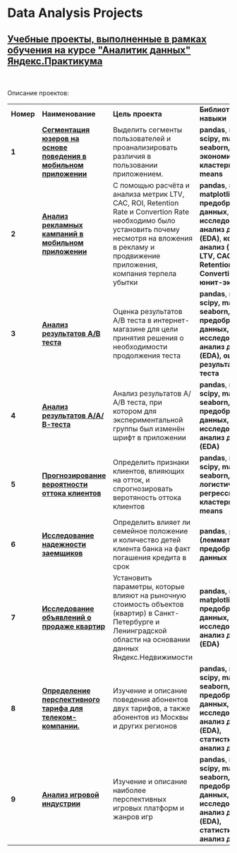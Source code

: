 # Data Analysis Projects
## <a href="https://praktikum.yandex.ru/data-analyst/" target="_blank"><b> Учебные проекты, выполненные в рамках обучения на курсе "Аналитик данных" Яндекс.Практикума </b></a>

<br/><br/>
Описание проектов:

<table>
<tr>
<td><b>Номер</b></td>
<td><b>Наименование</b></td>
<td><b>Цель проекта</b></td>
<td><b>Библиотеки и навыки</b></td>
<tr>
<td><b>1</b></td>
<td><a href="https://github.com/EgorKhandrik/Data-Analysis-Projects/blob/main/user%20classification.ipynb" target="_blank"><b>Сегментация юзеров на основе поведения в мобильном приложении</b></a></td>
<td>Выделить сегменты пользователей и проанализировать различия в пользовании приложением.</td>
<td><b>pandas</b>, <b>numpy</b>, <b>scipy</b<>, <b>matplotlib</b>, <b>seaborn</b>, <b>EDA</b>, <b>unit-экономика</b>, <b>кластеризация</b>, <b>k-means</b></td>
<tr>
<td> <b>2</b></td>
<td><a href="https://github.com/EgorKhandrik/Data-Analysis-Projects/blob/main/metrics.ipynb" target="_blank"><b>Анализ рекламных кампаний в мобильном приложении</b></td>
<td>С помощью расчёта и анализа метрик LTV, CAC, ROI, Retention Rate и Convertion Rate необходимо было установить почему несмотря на вложения в рекламу и продвижение приложения, компания терпела убытки</td>
<td><b>pandas</b>, <b>numpy</b>, <b>matplotlib</b>, <b>seaborn</b>, <b>предобработка данных</b>, <b>исследовательский анализ данных (EDA)</b>, <b>когортный анализ (метрики LTV, CAC, ROI, Retention Rate, Convertion Rate)</b>, <b>юнит-экономика</b> </td>
<tr>
<td> <b>3</b></td>
<td><a href="https://github.com/EgorKhandrik/Data-Analysis-Projects/blob/main/a_b_test%20.ipynb" target="_blank"><b>Анализ результатов А/В теста</b></td>
<td>Оценка результатов A/B теста в интернет-магазине для цели принятия решения о необходимости продолжения теста</td>
<td><b>pandas</b>, <b>numpy</b>, <b>scipy</b<>, <b>matplotlib</b>, <b>seaborn</b>, <b>предобработка данных</b>, <b>исследовательский анализ данных (EDA)</b>, <b>оценка результатов А/В теста</b> </td>
<tr>
<td> <b>4</b></td>
<td><a href="https://github.com/EgorKhandrik/Data-Analysis-Projects/blob/main/aab_test.ipynb" target="_blank"><b>Анализ результатов А/A/В-теста</b></td>
<td>Анализ результатов А/А/В теста, при котором для экспериментальной группы был изменён шрифт в приложении</td>
<td><b>pandas</b>, <b>numpy</b>, <b>scipy</b<>, <b>matplotlib</b>, <b>seaborn</b>, <b>предобработка данных</b>, <b>исследовательский анализ данных (EDA)</b> </td>
<tr>
<td> <b>5</b></td>
<td><a href="https://github.com/EgorKhandrik/Data-Analysis-Projects/blob/main/churn.ipynb" target="_blank"><b>Прогнозирование вероятности оттока клиентов</b></td>
<td>Определить признаки клиентов, влияющих на отток, и спрогнозировать веротяность оттока клиентов</td>
<td><b>pandas</b>, <b>numpy</b>, <b>scipy</b<>, <b>matplotlib</b>, <b>seaborn</b>, <b>логистическая регрессия</b>, <b>кластеризация</b>, <b>k-means</b> </td>
<tr>
<td><b>6</b></td>
<td><a href="https://github.com/EgorKhandrik/Data-Analysis-Projects/blob/main/loan_1.ipynb" target="_blank"><b>Исследование надежности заемщиков</b></a></td>
<td>Определить влияет ли семейное положение и количество детей клиента банка на факт погашения кредита в срок</td>
<td><b>pandas</b>, <b>pymystem3 (лемматизация)</b>, <b>предобработка данных</b></td>
<tr>
<td> <b>7</b></td>
<td><a href="https://github.com/EgorKhandrik/Data-Analysis-Projects/blob/main/real_estate.ipynb" target="_blank"><b>Исследование объявлений о продаже квартир</b></a></td>
<td>Установить параметры, которые влияют на рыночную стоимость объектов (квартир) в Санкт-Петербурге и Ленинградской области на основании данных Яндекс.Недвижимости</td>
<td><b>pandas, <b>numpy</b>, <b>matplotlib</b>, <b>seaborn</b>, <b>предобработка данных</b>, <b>исследовательский анализ данных (EDA)</b></td>
<tr>
<td> <b>8</b></td>
<td><a href="https://github.com/EgorKhandrik/Data-Analysis-Projects/blob/main/telecom.ipynb" target="_blank"><b>Определение перспективного тарифа для телеком-компании.</b></a></td>
<td>Изучение и описание поведения абонентов двух тарифов, а также абонентов из Москвы и других регионов</td>
<td><b>pandas, <b>numpy</b>, <b>scipy</b<>, <b>matplotlib</b>, <b>seaborn</b>, <b>предобработка данных</b>, <b>исследовательский анализ данных (EDA)</b>, <b>статистический анализ данных</b></td>
<tr>
<td> <b>9</b></td>
<td><a href="https://github.com/EgorKhandrik/Data-Analysis-Projects/blob/main/gd.ipynb" target="_blank"><b>Анализ игровой индустрии</b></td>
<td>Изучение и описание наиболее перспективных игровых платформ и жанров игр</td>
<td><b>pandas</b>, <b>numpy</b>, <b>scipy</b<>, <b>matplotlib</b>, <b>seaborn</b>, <b>предобработка данных</b>, <b>исследовательский анализ данных (EDA)</b>, <b>статистический анализ данных</b></td>
</table>
<br/><br/>
